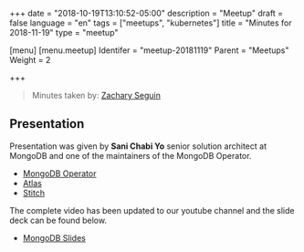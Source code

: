 +++
date = "2018-10-19T13:10:52-05:00"
description = "Meetup"
draft = false
language = "en"
tags = ["meetups", "kubernetes"]
title = "Minutes for 2018-11-19"
type = "meetup"

[menu]
  [menu.meetup]
    Identifer = "meetup-20181119"
    Parent = "Meetups"
    Weight = 2

+++

> Minutes taken by: [Zachary Seguin](https://zacharyseguin.ca)

## Presentation

Presentation was given by **Sani Chabi Yo** senior solution architect at MongoDB and one of the maintainers of the MongoDB Operator.

* [MongoDB Operator](https://github.com/mongodb/mongodb-enterprise-kubernetes)
* [Atlas](https://www.mongodb.com/cloud/atlas)
* [Stitch](https://www.mongodb.com/cloud/stitch)

The complete video has been updated to our youtube channel and the slide deck can be found below.

* [MongoDB Slides](/docs/mongodb.pptx)

